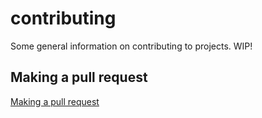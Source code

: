# contributing
Some general information on contributing to projects. WIP!

## Making a pull request

[Making a pull request](making-a-pr.md)
